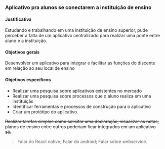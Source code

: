 ### Aplicativo pra alunos se conectarem a instituição de ensino

#### Justificativa
Estudando e trabalhando em uma instituição de ensino superior, pude perceber a falta de um aplicativo centralizado para realizar uma ponte entre aluno e a instituição. 

#### Objetivos gerais
Desenvolver um aplicativo para integrar e facilitar as funções do discente em relação ao seu local de ensino

#### Objetivos específicos
* Realizar uma pesquisa sobre aplicativos existentes no mercado
* Realizar uma pesquisa sobre processos que o aluno realiza em uma instituição
* Identificar ferramentas e processos de construção para o aplicativo
* Criar um protótipo do aplicativo.


~~Realizar tarefas simples como solicitar uma declaração, visualizar as notas, planos de ensino entre outros poderiam ficar integrados em um aplicativo só.~~

> Falar do React native;
> Falar do android;
> Falar sobre webservice.
